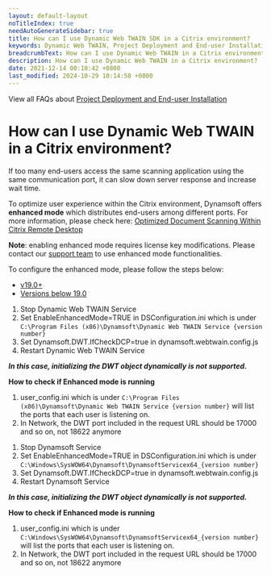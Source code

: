 ```yaml
---
layout: default-layout
noTitleIndex: true
needAutoGenerateSidebar: true
title: How can I use Dynamic Web TWAIN SDK in a Citrix environment?
keywords: Dynamic Web TWAIN, Project Deployment and End-user Installation, citrix
breadcrumbText: How can I use Dynamic Web TWAIN in a Citrix environment?
description: How can I use Dynamic Web TWAIN in a Citrix environment?
date: 2021-12-14 00:10:42 +0800
last_modified: 2024-10-29 10:14:58 +0800
---
```


View all FAQs about [Project Deployment and End-user Installation](
https://www.dynamsoft.com/web-twain/docs/faq/#project-deployment-and-end-user-installation)

# How can I use Dynamic Web TWAIN in a Citrix environment?

If too many end-users access the same scanning application using the same communication port, it can slow down server response and increase wait time.

To optimize user experience within the Citrix environment, Dynamsoft offers **enhanced mode** which distributes end-users among different ports. For more information, please check here: <a href="https://www.dynamsoft.com/blog/insights/document-scanning-within-citrix/" target="_blank">Optimized Document Scanning Within Citrix Remote Desktop</a>

**Note**: enabling enhanced mode requires license key modifications. Please contact our [support team](/_articles/about/getsupport.md) to use enhanced mode functionalities.

To configure the enhanced mode, please follow the steps below:

<div class="multi-panel-switching-prefix"></div>

- [v19.0+](#19plus)
- [Versions below 19.0](#19min)

<div class="multi-panel-start"></div>

1. Stop Dynamic Web TWAIN Service
2. Set EnableEnhancedMode=TRUE in DSConfiguration.ini which is under `C:\Program Files (x86)\Dynamsoft\Dynamic Web TWAIN Service {version number}`
3. Set Dynamsoft.DWT.IfCheckDCP=true in dynamsoft.webtwain.config.js 
4. Restart Dynamic Web TWAIN Service

***In this case, initializing the DWT object dynamically is not supported.***

<strong>How to check if Enhanced mode is running</strong>

1. user_config.ini which is under `C:\Program Files (x86)\Dynamsoft\Dynamic Web TWAIN Service {version number}` will list the ports that each user is listening on.
2. In Network, the DWT port included in the request URL should be 17000 and so on, not 18622 anymore

<div class="multi-panel-end"></div>

<div class="multi-panel-start"></div>

1. Stop Dynamsoft Service
2. Set EnableEnhancedMode=TRUE in DSConfiguration.ini which is under `C:\Windows\SysWOW64\Dynamsoft\DynamsoftServicex64_{version number}`
3. Set Dynamsoft.DWT.IfCheckDCP=true in dynamsoft.webtwain.config.js 
4. Restart Dynamsoft Service

***In this case, initializing the DWT object dynamically is not supported.***

<strong>How to check if Enhanced mode is running</strong>

1. user_config.ini which is under `C:\Windows\SysWOW64\Dynamsoft\DynamsoftServicex64_{version number}` will list the ports that each user is listening on.
2. In Network, the DWT port included in the request URL should be 17000 and so on, not 18622 anymore

<div class="multi-panel-end"></div>

<div class="multi-panel-switching-end"></div>